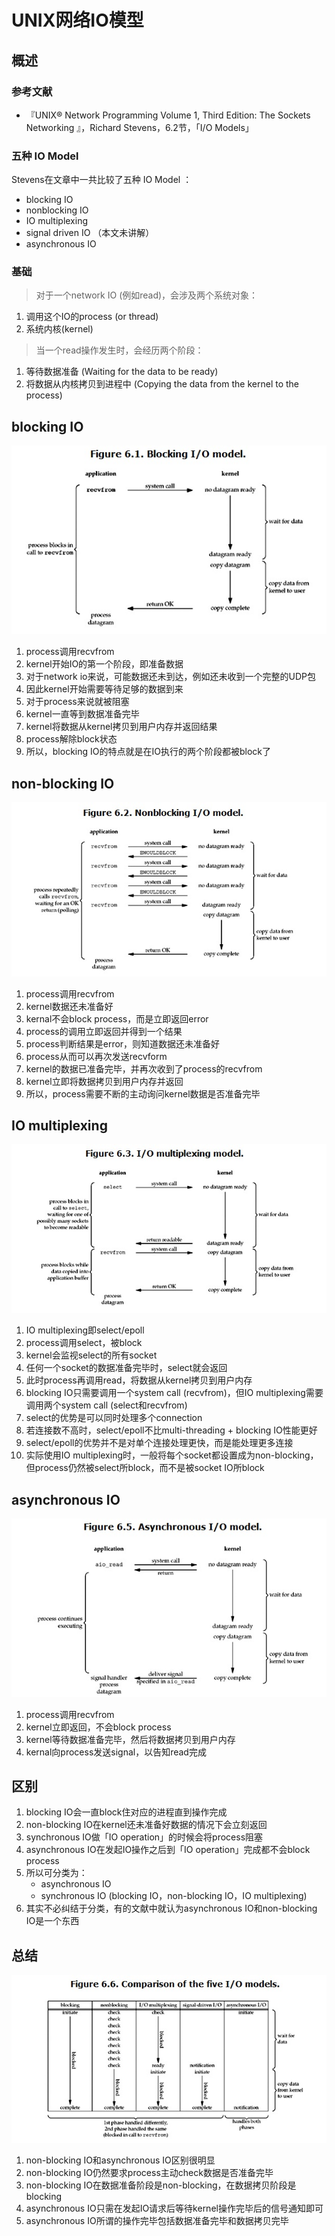 # UNIX网络IO模型

## 概述

### 参考文献

- 『UNIX® Network Programming Volume 1, Third Edition: The Sockets Networking 』，Richard Stevens，6.2节，「I/O Models」

### 五种 IO Model

Stevens在文章中一共比较了五种 IO Model ：

- blocking IO
- nonblocking IO
- IO multiplexing
- signal driven IO （本文未讲解）
- asynchronous IO

### 基础

> 对于一个network IO (例如read)，会涉及两个系统对象：

1. 调用这个IO的process (or thread)
2. 系统内核(kernel)

>当一个read操作发生时，会经历两个阶段：

1. 等待数据准备 (Waiting for the data to be ready)
2. 将数据从内核拷贝到进程中 (Copying the data from the kernel to the process)



## blocking IO

![img](./PIC/UNIX-NETWORK-IO-MODEL/01.jpg)

1. process调用recvfrom
2. kernel开始IO的第一个阶段，即准备数据
3. 对于network io来说，可能数据还未到达，例如还未收到一个完整的UDP包
4. 因此kernel开始需要等待足够的数据到来
5. 对于process来说就被阻塞
6. kernel一直等到数据准备完毕
7. kernel将数据从kernel拷贝到用户内存并返回结果
8. process解除block状态
9. 所以，blocking IO的特点就是在IO执行的两个阶段都被block了



## non-blocking IO

![img](./PIC/UNIX-NETWORK-IO-MODEL/02.jpg)

1. process调用recvfrom
2. kernel数据还未准备好
3. kernal不会block process，而是立即返回error
4. process的调用立即返回并得到一个结果
5. process判断结果是error，则知道数据还未准备好
6. process从而可以再次发送recvform
7. kernel的数据已准备完毕，并再次收到了process的recvfrom
8. kernel立即将数据拷贝到用户内存并返回
9. 所以，process需要不断的主动询问kernel数据是否准备完毕



## IO multiplexing

![img](./PIC/UNIX-NETWORK-IO-MODEL/03.jpg)

1. IO multiplexing即select/epoll
2. process调用select，被block
3. kernel会监视select的所有socket
4. 任何一个socket的数据准备完毕时，select就会返回
5. 此时process再调用read，将数据从kernel拷贝到用户内存
6. blocking IO只需要调用一个system call (recvfrom)，但IO multiplexing需要调用两个system call (select和recvfrom)
7. select的优势是可以同时处理多个connection
8. 若连接数不高时，select/epoll不比multi-threading + blocking IO性能更好
9. select/epoll的优势并不是对单个连接处理更快，而是能处理更多连接
10. 实际使用IO multiplexing时，一般将每个socket都设置成为non-blocking，但process仍然被select所block，而不是被socket IO所block



## asynchronous IO

![img](./PIC/UNIX-NETWORK-IO-MODEL/05.jpg)

1. process调用recvfrom
2. kernel立即返回，不会block process
3. kernel等待数据准备完毕，然后将数据拷贝到用户内存
4. kernal向process发送signal，以告知read完成



## 区别

1. blocking IO会一直block住对应的进程直到操作完成
2. non-blocking IO在kernel还未准备好数据的情况下会立刻返回
3. synchronous IO做「IO operation」的时候会将process阻塞
4. asynchronous IO在发起IO操作之后到「IO operation」完成都不会block process
5. 所以可分类为：
    - asynchronous IO
    - synchronous IO (blocking IO，non-blocking IO，IO multiplexing)
6. 其实不必纠结于分类，有的文献中就认为asynchronous IO和non-blocking IO是一个东西



## 总结

![img](./PIC/UNIX-NETWORK-IO-MODEL/06.jpg)

1. non-blocking IO和asynchronous IO区别很明显
2. non-blocking IO仍然要求process主动check数据是否准备完毕
3. non-blocking IO在数据准备阶段是non-blocking，在数据拷贝阶段是blocking
4. asynchronous IO只需在发起IO请求后等待kernel操作完毕后的信号通知即可
5. asynchronous IO所谓的操作完毕包括数据准备完毕和数据拷贝完毕

